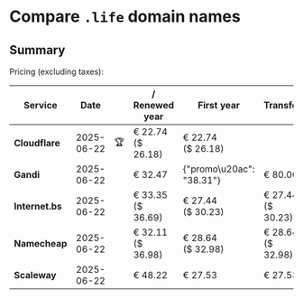 # Compare `.life` domain names

## Summary

Pricing (excluding taxes):

| Service | Date |  | / Renewed year | First year | Transfer | Restoration |
|--|--|--|--|--|--|--|
| **Cloudflare** | 2025-06-22 | 🏆 | € 22.74<br>($ 26.18) | € 22.74<br>($ 26.18) |  |  |
| **Gandi** | 2025-06-22 |  | € 32.47 | {"promo\u20ac": "38.31"} | € 80.00 | € 101.44 |
| **Internet.bs** | 2025-06-22 |  | € 33.35<br>($ 36.69) | € 27.44<br>($ 30.23) | € 27.44<br>($ 30.23) | € 186.95<br>($ 205.89) |
| **Namecheap** | 2025-06-22 |  | € 32.11<br>($ 36.98) | € 28.64<br>($ 32.98) | € 28.64<br>($ 32.98) |  |
| **Scaleway** | 2025-06-22 |  | € 48.22 | € 27.53 | € 27.53 | € 49.99 |
